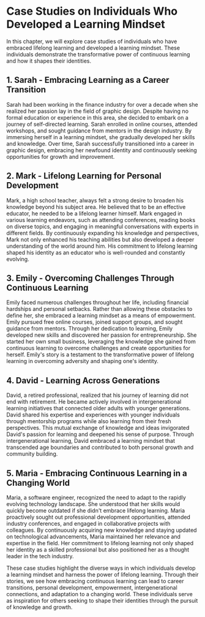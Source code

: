 Case Studies on Individuals Who Developed a Learning Mindset
=======================================================================

In this chapter, we will explore case studies of individuals who have embraced lifelong learning and developed a learning mindset. These individuals demonstrate the transformative power of continuous learning and how it shapes their identities.

1\. Sarah - Embracing Learning as a Career Transition
----------------------------------------------------

Sarah had been working in the finance industry for over a decade when she realized her passion lay in the field of graphic design. Despite having no formal education or experience in this area, she decided to embark on a journey of self-directed learning. Sarah enrolled in online courses, attended workshops, and sought guidance from mentors in the design industry. By immersing herself in a learning mindset, she gradually developed her skills and knowledge. Over time, Sarah successfully transitioned into a career in graphic design, embracing her newfound identity and continuously seeking opportunities for growth and improvement.

2\. Mark - Lifelong Learning for Personal Development
----------------------------------------------------

Mark, a high school teacher, always felt a strong desire to broaden his knowledge beyond his subject area. He believed that to be an effective educator, he needed to be a lifelong learner himself. Mark engaged in various learning endeavors, such as attending conferences, reading books on diverse topics, and engaging in meaningful conversations with experts in different fields. By continuously expanding his knowledge and perspectives, Mark not only enhanced his teaching abilities but also developed a deeper understanding of the world around him. His commitment to lifelong learning shaped his identity as an educator who is well-rounded and constantly evolving.

3\. Emily - Overcoming Challenges Through Continuous Learning
------------------------------------------------------------

Emily faced numerous challenges throughout her life, including financial hardships and personal setbacks. Rather than allowing these obstacles to define her, she embraced a learning mindset as a means of empowerment. Emily pursued free online courses, joined support groups, and sought guidance from mentors. Through her dedication to learning, Emily developed new skills and discovered her passion for entrepreneurship. She started her own small business, leveraging the knowledge she gained from continuous learning to overcome challenges and create opportunities for herself. Emily's story is a testament to the transformative power of lifelong learning in overcoming adversity and shaping one's identity.

4\. David - Learning Across Generations
--------------------------------------

David, a retired professional, realized that his journey of learning did not end with retirement. He became actively involved in intergenerational learning initiatives that connected older adults with younger generations. David shared his expertise and experiences with younger individuals through mentorship programs while also learning from their fresh perspectives. This mutual exchange of knowledge and ideas invigorated David's passion for learning and deepened his sense of purpose. Through intergenerational learning, David embraced a learning mindset that transcended age boundaries and contributed to both personal growth and community building.

5\. Maria - Embracing Continuous Learning in a Changing World
------------------------------------------------------------

Maria, a software engineer, recognized the need to adapt to the rapidly evolving technology landscape. She understood that her skills would quickly become outdated if she didn't embrace lifelong learning. Maria proactively sought out professional development opportunities, attended industry conferences, and engaged in collaborative projects with colleagues. By continuously acquiring new knowledge and staying updated on technological advancements, Maria maintained her relevance and expertise in the field. Her commitment to lifelong learning not only shaped her identity as a skilled professional but also positioned her as a thought leader in the tech industry.

These case studies highlight the diverse ways in which individuals develop a learning mindset and harness the power of lifelong learning. Through their stories, we see how embracing continuous learning can lead to career transitions, personal development, empowerment, intergenerational connections, and adaptation to a changing world. These individuals serve as inspiration for others seeking to shape their identities through the pursuit of knowledge and growth.
